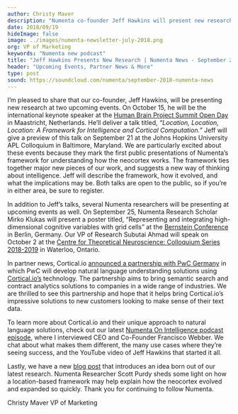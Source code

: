 ```yaml
---
author: Christy Maver
description: "Numenta co-founder Jeff Hawkins will present new research at two upcoming events: the Human Brain Project Summit Open Day in Maastricht, Netherlands and the Johns Hopkins University APL Colloquium in Baltimore, Maryland. These presentations mark the first public presentations of Numenta’s framework for understanding how the neocortex works. The framework ties together major new pieces of our work, and suggests a new way of thinking about intelligence."
date: 2018/09/19
hideImage: false
image: ../images/numenta-newsletter-july-2018.png
org: VP of Marketing
keywords: "Numenta new podcast"
title: "Jeff Hawkins Presents New Research | Numenta News - September 2018"
header: "Upcoming Events, Partner News & More"
type: post
sound: https://soundcloud.com/numenta/september-2018-numenta-news
---
```


I’m pleased to share that our co-founder, Jeff Hawkins, will be presenting new research at two upcoming events. On October 15, he will be the international keynote speaker at the [Human Brain Project Summit Open Day](/company/events/2018/10/15/human-brain-project-summit/) in Maastricht, Netherlands. He’ll deliver a talk titled, *“Location, Location, Location: A Framework for Intelligence and Cortical Computation.”* Jeff will give a preview of this talk on September 21 at the Johns Hopkins University APL Colloquium in Baltimore, Maryland. We are particularly excited about these events because they mark the first public presentations of Numenta’s framework for understanding how the neocortex works. The framework ties together major new pieces of our work, and suggests a new way of thinking about intelligence. Jeff will describe the framework, how it evolved, and what the implications may be. Both talks are open to the public, so if you’re in either area, be sure to register.

In addition to Jeff’s talks, several Numenta researchers will be presenting at upcoming events as well. On September 25, Numenta Research Scholar Mirko Klukas will present a poster titled, “Representing and integrating high-dimensional cognitive variables with grid cells” at the [Bernstein Conference](/company/events/2018/09/25/bernstein-conference/) in Berlin, Germany. Our VP of Research Subutai Ahmad will speak on October 2 at the [Centre for Theoretical Neuroscience: Colloquium Series 2018-2019](/company/events/2018/10/02/centre-for-theoretical-neuroscience/) in Waterloo, Ontario.

In partner news, Cortical.io [announced a partnership with PwC Germany](http://www.prweb.com/releases/pwc_joins_forces_with_ai_pioneer_cortical_io/prweb15712074.htm) in which PwC will develop natural language understanding solutions using [Cortical.io’s](https://www.cortical.io/) technology. The partnership aims to bring semantic search and contract analytics solutions to companies in a wide range of industries. We are thrilled to see this partnership and hope that it helps bring Cortical.io’s impressive solutions to new customers looking to make sense of their text data.

To learn more about Cortical.io and their unique approach to natural language solutions, check out our latest [Numenta On Intelligence podcast episode](/resources/numenta-on-intelligence-podcast/episode-4-natural-language-understanding-with-Francisco-Webber/), where I interviewed CEO and Co-Founder Francisco Webber. We chat about what makes them different, the many use cases where they’re seeing success, and the YouTube video of Jeff Hawkins that started it all.

Lastly, we have a new [blog post](https://numenta.com/blog/2018/09/06/evolutionary-context-of-the-neocortex/) that introduces an idea born out of our latest research. Numenta Researcher Scott Purdy sheds some light on how a location-based framework may help explain how the neocortex evolved and expanded so quickly.
Thank you for continuing to follow Numenta.

Christy Maver
VP of Marketing
